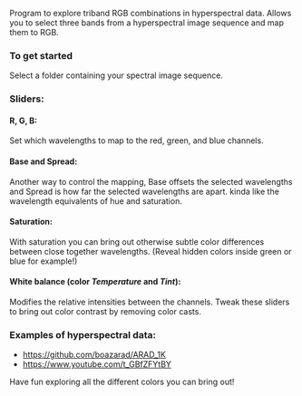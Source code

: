 Program to explore triband RGB combinations in hyperspectral data.
Allows you to select three bands from a hyperspectral image sequence and map them to RGB.  

### To get started
Select a folder containing your spectral image sequence.

### Sliders:
#### **R, G, B**:  
Set which wavelengths to map to the red, green, and blue channels.  
#### **Base** and **Spread**:  
Another way to control the mapping, Base offsets the selected wavelengths and Spread is how far the selected wavelengths are apart. kinda like the wavelength equivalents of hue and saturation.  
#### **Saturation**:  
With saturation you can bring out otherwise subtle color differences between close together wavelengths. (Reveal hidden colors inside green or blue for example!)  
#### **White balance** (color *Temperature* and *Tint*):  
Modifies the relative intensities between the channels. Tweak these sliders to bring out color contrast by removing color casts.  

### Examples of hyperspectral data: 
- https://github.com/boazarad/ARAD_1K
- https://www.youtube.com/t_GBfZFYtBY

Have fun exploring all the different colors you can bring out!
